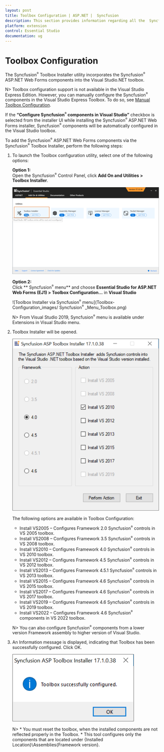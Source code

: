 ```yaml
---
layout: post
title: Toolbox Configuration | ASP.NET |  Syncfusion 
description: This section provides information regarding all the  Syncfusion  Essential Studio  utilities and its usage
platform: extension
control: Essential Studio
documentation: ug
---
```


# Toolbox Configuration

The  Syncfusion<sup style="font-size:70%">&reg;</sup>   Toolbox Installer utility incorporates the  Syncfusion<sup style="font-size:70%">&reg;</sup>   ASP.NET Web Forms components into the Visual Studio.NET toolbox.

N> Toolbox configuration support is not available in the Visual Studio Express Edition. However, you can manually configure the  Syncfusion<sup style="font-size:70%">&reg;</sup>   components in the Visual Studio Express Toolbox. To do so, see [Manual Toolbox Configuration](https://help.syncfusion.com/common/faq/how-to-configure-the-toolbox-of-visual-studio-manually).

If the <b>“Configure  Syncfusion<sup style="font-size:70%">&reg;</sup>   components in Visual Studio”</b> checkbox is selected from the installer UI while installing the  Syncfusion<sup style="font-size:70%">&reg;</sup>   ASP.NET Web Forms installer,  Syncfusion<sup style="font-size:70%">&reg;</sup>   components will be automatically configured in the Visual Studio toolbox.

To add the  Syncfusion<sup style="font-size:70%">&reg;</sup>   ASP.NET Web Forms components via the  Syncfusion<sup style="font-size:70%">&reg;</sup>   Toolbox Installer, perform the following steps:

1. To launch the Toolbox configuration utility, select one of the following options:

   **Option 1:**   
   Open the  Syncfusion<sup style="font-size:70%">&reg;</sup>   Control Panel, click **Add On and Utilities > Toolbox Installer**.
   
   ![Add On and Utilities](Toolbox-Configuration_images/Toolbox-Configuration_img1.png)
   
   **Option 2:**  
   Click ** Syncfusion<sup style="font-size:70%">&reg;</sup>   menu** and choose **Essential Studio for ASP.NET Web Forms (EJ1) > Toolbox Configuration...** in **Visual Studio**

   ![Toolbox Installer via  Syncfusion<sup style="font-size:70%">&reg;</sup>   menu](Toolbox-Configuration_images/ Syncfusion<sup style="font-size:70%">&reg;</sup>  _Menu_Toolbox.png)

   N> From Visual Studio 2019,  Syncfusion<sup style="font-size:70%">&reg;</sup>   menu is available under Extensions in Visual Studio menu.

2. Toolbox Installer will be opened.

   ![Toolbox Installer](Toolbox-Configuration_images/Toolbox-Configuration_img2.png)

   The following options are available in Toolbox Configuration:

   * Install VS2005 – Configures Framework 2.0  Syncfusion<sup style="font-size:70%">&reg;</sup>   controls in VS 2005 toolbox.
   * Install VS2008 – Configures Framework 3.5  Syncfusion<sup style="font-size:70%">&reg;</sup>   controls in VS 2008 toolbox.
   * Install VS2010 – Configures Framework 4.0  Syncfusion<sup style="font-size:70%">&reg;</sup>   controls in VS 2010 toolbox.
   * Install VS2012 – Configures Framework 4.5  Syncfusion<sup style="font-size:70%">&reg;</sup>   controls in VS 2012 toolbox.
   * Install VS2013 – Configures Framework 4.5.1  Syncfusion<sup style="font-size:70%">&reg;</sup>   controls in VS 2013 toolbox.
   * Install VS2015 – Configures Framework 4.6  Syncfusion<sup style="font-size:70%">&reg;</sup>   controls in VS 2015 toolbox.
   * Install VS2017 – Configures Framework 4.6  Syncfusion<sup style="font-size:70%">&reg;</sup>   controls in VS 2017 toolbox.
   * Install VS2019 – Configures Framework 4.6  Syncfusion<sup style="font-size:70%">&reg;</sup>   controls in VS 2019 toolbox.
   * Install VS2022 – Configures Framework 4.6  Syncfusion<sup style="font-size:70%">&reg;</sup>   components in VS 2022 toolbox.
   
    N> You can also configure  Syncfusion<sup style="font-size:70%">&reg;</sup>   components from a lower version Framework assembly to higher version of Visual Studio.
   
3. An Information message is displayed, indicating that Toolbox has been successfully configured. Click OK.

   ![Toolbox Installer](Toolbox-Configuration_images/Toolbox-Configuration_img3.png)
   
   
   N> * You must reset the toolbox, when the installed components  are not reflected properly in the Toolbox. * This tool configures only the components  that are located under {Installed Location}\Assemblies\{Framework version}.
   
